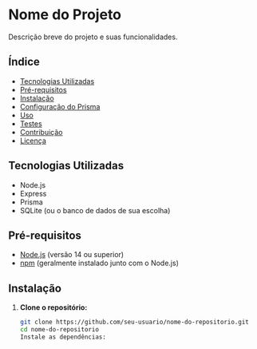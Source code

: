 # Nome do Projeto

Descrição breve do projeto e suas funcionalidades.

## Índice

- [Tecnologias Utilizadas](#tecnologias-utilizadas)
- [Pré-requisitos](#pré-requisitos)
- [Instalação](#instalação)
- [Configuração do Prisma](#configuração-do-prisma)
- [Uso](#uso)
- [Testes](#testes)
- [Contribuição](#contribuição)
- [Licença](#licença)

## Tecnologias Utilizadas

- Node.js
- Express
- Prisma
- SQLite (ou o banco de dados de sua escolha)

## Pré-requisitos

- [Node.js](https://nodejs.org) (versão 14 ou superior)
- [npm](https://www.npmjs.com/) (geralmente instalado junto com o Node.js)

## Instalação

1. **Clone o repositório:**

   ```bash
   git clone https://github.com/seu-usuario/nome-do-repositorio.git
   cd nome-do-repositorio
   Instale as dependências:

```
